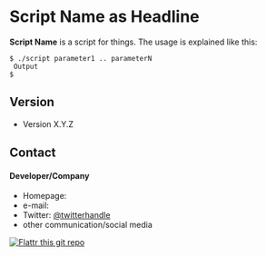 Script Name as Headline
======
**Script Name** is a script for things. The usage is explained like this:

```
$ ./script parameter1 .. parameterN
 Output
$ 
```
## Version 
* Version X.Y.Z

## Contact
#### Developer/Company
* Homepage: 
* e-mail: 
* Twitter: [@twitterhandle](https://twitter.com/twitterhandle "twitterhandle on twitter")
* other communication/social media

[![Flattr this git repo](http://api.flattr.com/button/flattr-badge-large.png)](https://flattr.com/submit/auto?user_id=username&url=https://github.com/username/sw-name&title=sw-name&language=&tags=github&category=software) 
